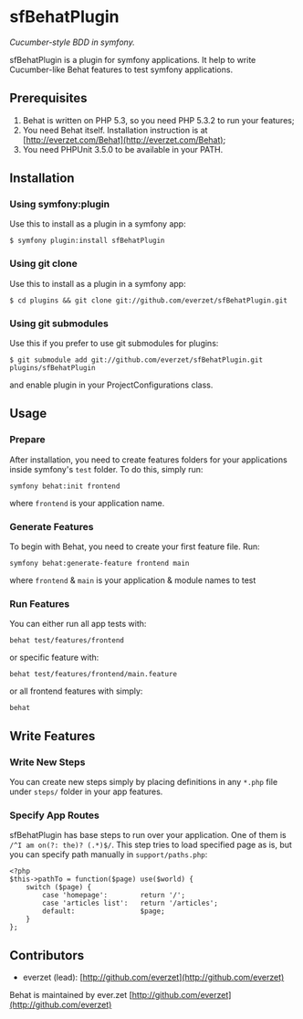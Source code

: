 # sfBehatPlugin #

*Cucumber-style BDD in symfony.*

sfBehatPlugin is a plugin for symfony applications. It help to write Cucumber-like Behat features to test symfony applications.

## Prerequisites ##

1. Behat is written on PHP 5.3, so you need PHP 5.3.2 to run your features;
2. You need Behat itself. Installation instruction is at [http://everzet.com/Behat](http://everzet.com/Behat);
3. You need PHPUnit 3.5.0 to be available in your PATH.

## Installation ##

### Using symfony:plugin ###

Use this to install as a plugin in a symfony app:

	$ symfony plugin:install sfBehatPlugin

### Using git clone ###

Use this to install as a plugin in a symfony app:

	$ cd plugins && git clone git://github.com/everzet/sfBehatPlugin.git

### Using git submodules ###

Use this if you prefer to use git submodules for plugins:

	$ git submodule add git://github.com/everzet/sfBehatPlugin.git plugins/sfBehatPlugin

and enable plugin in your ProjectConfigurations class.

## Usage ##

### Prepare ###

After installation, you need to create features folders for your applications inside symfony's `test` folder. To do this, simply run:

	symfony behat:init frontend

where `frontend` is your application name.

### Generate Features ###

To begin with Behat, you need to create your first feature file. Run:

	symfony behat:generate-feature frontend main

where `frontend` & `main` is your application & module names to test

### Run Features ###

You can either run all app tests with:

	behat test/features/frontend

or specific feature with:

	behat test/features/frontend/main.feature

or all frontend features with simply:

	behat

## Write Features ##

### Write New Steps ###

You can create new steps simply by placing definitions in any `*.php` file under `steps/` folder in your app features.

### Specify App Routes ###

sfBehatPlugin has base steps to run over your application. One of them is `/^I am on(?: the)? (.*)$/`. This step tries to load specified page as is, but you can specify path manually in `support/paths.php`:

	<?php
	$this->pathTo = function($page) use($world) {
	    switch ($page) {
	        case 'homepage':        return '/';
	        case 'articles list':   return '/articles';
	        default:                $page;
	    }
	};

## Contributors ##

* everzet (lead): [http://github.com/everzet](http://github.com/everzet)

Behat is maintained by ever.zet [http://github.com/everzet](http://github.com/everzet)
